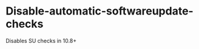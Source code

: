 Disable-automatic-softwareupdate-checks
=======================================

Disables SU checks in 10.8+

